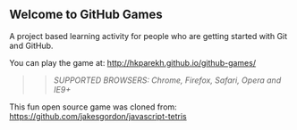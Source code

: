 ## Welcome to GitHub Games

A project based learning activity for people who are getting started with Git and GitHub.

You can play the game at: http://hkparekh.github.io/github-games/

>> _*SUPPORTED BROWSERS*: Chrome, Firefox, Safari, Opera and IE9+_

This fun open source game was cloned from: https://github.com/jakesgordon/javascript-tetris

